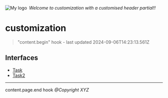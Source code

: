 <div style="display:flex; align-items:center;">
  <img alt="My logo" src="https://placehold.co/100x50" style="margin-right: .5em;" />
  <em>Welcome to customization with a customised header partial!!</em>
</div>

# customization

> "content.begin" hook - last updated 2024-09-06T14:23:13.561Z

## Interfaces

- [Task](Interface.Task.md)
- [Task2](Interface.Task2.md)

***
content.page.end hook *@Copyright XYZ*
